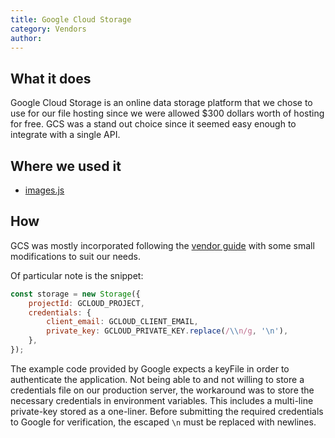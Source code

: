 ```yaml
---
title: Google Cloud Storage
category: Vendors
author:
---
```


## What it does

Google Cloud Storage is an online data storage platform that we chose to use for
our file hosting since we were allowed $300 dollars worth of hosting for free.
GCS was a stand out choice since it seemed easy enough to integrate with a single API.

## Where we used it

* [images.js](../Javascript/images.md)

## How

GCS was mostly incorporated following the
[vendor guide](https://cloud.google.com/nodejs/getting-started/using-cloud-storage)
with some small modifications to suit our needs.

Of particular note is the snippet:

```javascript
const storage = new Storage({
    projectId: GCLOUD_PROJECT,
    credentials: {
        client_email: GCLOUD_CLIENT_EMAIL,
        private_key: GCLOUD_PRIVATE_KEY.replace(/\\n/g, '\n'),
    },
});
```

The example code provided by Google expects a keyFile in order to authenticate
the application.
Not being able to and not willing to store a credentials file on our production server,
the workaround was to store the necessary credentials in environment variables.
This includes a multi-line private-key stored as a one-liner.
Before submitting the required credentials to Google for verification, the
escaped `\n` must be replaced with newlines.
